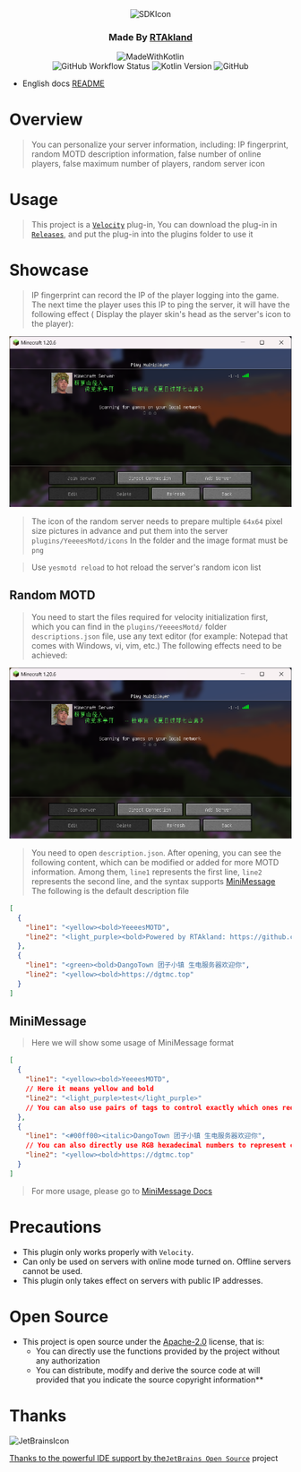 <div align="center">
<img src="https://static.rtast.cn/static/icon/yesmotd-icon.png" alt="SDKIcon">

<h3>Made By <a href="https://github.com/RTAkland">RTAkland</a></h3>

<img src="https://static.rtast.cn/static/kotlin/made-with-kotlin.svg" alt="MadeWithKotlin">

<br>
<img alt="GitHub Workflow Status" src="https://img.shields.io/github/actions/workflow/status/DangoTown/YeeeesMOTD/main.yml">
<img alt="Kotlin Version" src="https://img.shields.io/badge/Kotlin-1.9.24-pink?logo=kotlin">
<img alt="GitHub" src="https://img.shields.io/github/license/RTAkland/YeeeesMOTD?logo=apache">

</div>

* English docs [README](./README_en.md)

# Overview

> You can personalize your server information, including: IP fingerprint, random MOTD description information, false
> number of online players, false maximum number of players, random server icon

# Usage

> This project is a [`Velocity`](https://velocitypowered.com/) plug-in,
> You can download the plug-in in [`Releases`](https://github.com/RTAkland/YeeeesMOTD/releases/), and put the plug-in
> into the plugins folder to use it

# Showcase

> IP fingerprint can record the IP of the player logging into the game. The next time the player uses this IP to ping
> the server, it will have the following effect (
> Display the player skin's head as the server's icon to the player):

<img src="./images/description.png" alt="showcase">

> The icon of the random server needs to prepare multiple `64x64` pixel size pictures in advance and put them into the
> server `plugins/YeeeesMotd/icons`
> In the folder and the image format must be `png`

> Use `yesmotd reload` to hot reload the server's random icon list

## Random MOTD

> You need to start the files required for velocity initialization first, which you can find in
> the `plugins/YeeeesMotd/` folder
> `descriptions.json` file, use any text editor (for example: Notepad that comes with Windows, vi, vim, etc.)
> The following effects need to be achieved:

<img src="./images/description.png" alt="description">

> You need to open `description.json`. After opening, you can see the following content, which can be modified or added
> for more MOTD information.
> Among them, `line1` represents the first line, `line2` represents the second line, and the syntax
> supports [MiniMessage](https://github.com/KyoriPowered/adventure)
> The following is the default description file

```json
[
  {
    "line1": "<yellow><bold>YeeeesMOTD",
    "line2": "<light_purple><bold>Powered by RTAkland: https://github.com/RTAkland"
  },
  {
    "line1": "<green><bold>DangoTown 团子小镇 生电服务器欢迎你",
    "line2": "<yellow><bold>https://dgtmc.top"
  }
]
```

## MiniMessage

> Here we will show some usage of MiniMessage format

```json
[
  {
    "line1": "<yellow><bold>YeeeesMOTD",
    // Here it means yellow and bold
    "line2": "<light_purple>test</light_purple>"
    // You can also use pairs of tags to control exactly which ones require color
  },
  {
    "line1": "<#00ff00><italic>DangoTown 团子小镇 生电服务器欢迎你",
    // You can also directly use RGB hexadecimal numbers to represent colors
    "line2": "<yellow><bold>https://dgtmc.top"
  }
]
```

> For more usage, please go to [MiniMessage Docs](https://docs.advntr.dev/minimessage/format.html#standard-tags)

# Precautions

* This plugin only works properly with `Velocity`.
* Can only be used on servers with online mode turned on. Offline servers cannot be used.
* This plugin only takes effect on servers with public IP addresses.

# Open Source

- This project is open source under the [Apache-2.0](./LICENSE) license, that is:
    - You can directly use the functions provided by the project without any authorization
    - You can distribute, modify and derive the source code at will provided that you indicate the source copyright
      information**

# Thanks

<div>

<img src="https://static.rtast.cn/static/other/jetbrains.png" alt="JetBrainsIcon" width="128">

<a href="https://www.jetbrains.com/opensource/">Thanks to the powerful IDE support by the<code>JetBrains Open
Source</code></a> project

</div>
